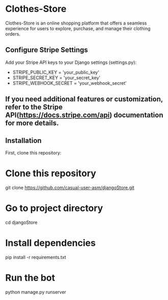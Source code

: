 <h1>Clothes-Store</h1>

Clothes-Store is an online shopping platform that offers a seamless experience for users to explore, purchase, and manage their clothing orders.

## Configure Stripe Settings

Add your Stripe API keys to your Django settings (settings.py):
  - STRIPE_PUBLIC_KEY = 'your_public_key'
  - STRIPE_SECRET_KEY = 'your_secret_key'
  - STRIPE_WEBHOOK_SECRET = 'your_webhook_secret'

## If you need additional features or customization, refer to the Stripe API(https://docs.stripe.com/api) documentation for more details.

## Installation

First, clone this repository:

<!-- start:code block -->
# Clone this repository
git clone https://github.com/casual-user-asm/djangoStore.git

# Go to project directory
cd djangoStore

# Install dependencies
pip install -r requirements.txt

# Run the bot
python manage.py runserver

<!-- end:code block -->
